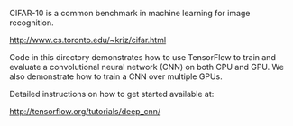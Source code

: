 CIFAR-10 is a common benchmark in machine learning for image recognition.

http://www.cs.toronto.edu/~kriz/cifar.html

Code in this directory demonstrates how to use TensorFlow to train and evaluate a convolutional neural network (CNN) on both CPU and GPU.
We also demonstrate how to train a CNN over multiple GPUs.

Detailed instructions on how to get started available at:

http://tensorflow.org/tutorials/deep_cnn/

